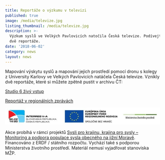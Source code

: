 ```yaml
---
title: Reportáže o výzkumu v televizi
published: true
image: /media/televize.jpg
listing_thumbnail: /media/televize.jpg
description: >-
  Výzkum syslů ve Velkých Pavlovicích natočila Česká televize. Podívejte se na
  dvě reportáže.
date: '2018-06-02'
category: news
layout: news
---
```

Mapování výskytu syslů a mapování jejich prostředí pomocí dronu s kolegy z University Karlovy ve Velkých Pavlovicích natáčela Česká televize. Vznikly dvě reportáže, které si můžete zpětně pustit v archivu ČT:

[Studio 6 živý vstup](http://www.ceskatelevize.cz/ivysilani/1096902795-studio-6/218411010110531-studio-6-ii/obsah/623671-vyzkum-syslu-v-prirode)

[Reportáž v regionálních zprávách](http://www.ceskatelevize.cz/ivysilani/10122427178-udalosti-v-regionech-brno/318281381990531-udalosti-v-regionech/obsah/623743-mapovani-vyskytu-sysla)

![](/media/logo_irrva-a-mzp_lezato_610.jpg)

Akce probíhá v rámci projektů [Sysli pro krajinu, krajina pro sysly – Monitoring a podpora populace sysla obecného na jižní Moravě](/o-nas/projekty/sysli-pro-krajinu-krajina-pro-sysly). Financováno z ERDF / státního rozpočtu. Vychází také s podporou Ministerstva životního prostředí. Materiál nemusí vyjadřovat stanoviska MŽP.
